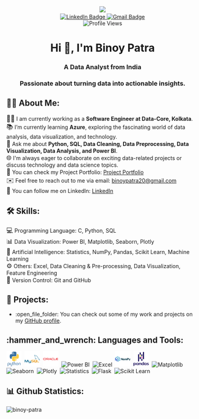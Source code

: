 <div id="header" align="center">
  <img src="https://media.giphy.com/media/M9gbBd9nbDrOTu1Mqx/giphy.gif" width="100"/>
</div>

<div align="center">
  <div id="badges">
    <a href="https://www.linkedin.com/in/binoy-patra-b9277b1b2/">
      <img src="https://img.shields.io/badge/LinkedIn-blue?style=for-the-badge&logo=linkedin&logoColor=white" alt="LinkedIn Badge"/>
    </a>
    <a href="mailto:binoypatra20@gmail.com">
      <img src="https://img.shields.io/badge/Gmail-red?style=for-the-badge&logo=gmail&logoColor=white" alt="Gmail Badge"/>
    </a>
  </div>
  
  <div id="profile-views">
    <img src="https://komarev.com/ghpvc/?username=binoy-patra&style=flat-square&color=blue" alt="Profile Views"/>
  </div>

  <h1 align="center">Hi 👋, I'm Binoy Patra</h1>
  <h3 align="center">A Data Analyst from India</h3>
  <h3 align="center">Passionate about turning data into actionable insights.</h3>
  
 <div align="left">
    <h2>👨‍💻 About Me:</h2>
    <p>
      <ul style="list-style-type: none; padding: 0;">
        <li><span style="font-size: larger;">🧑‍💼</span> I am currently working as a <strong>Software Engineer at Data-Core, Kolkata</strong>.<br/></li>
        <li><span style="font-size: larger;">📚</span> I’m currently learning <strong>Azure</strong>, exploring the fascinating world of data analysis, data visualization, and technology.<br/></li>
        <li><span style="font-size: larger;">💬</span> Ask me about <strong>Python, SQL, Data Cleaning, Data Preprocessing, Data Visualization, Data Analysis, and Power BI</strong>.<br/></li>
        <li><span style="font-size: larger;">🌐</span> I'm always eager to collaborate on exciting data-related projects or discuss technology and data science topics.<br/></li>
        <li><span style="font-size: larger;">🔗</span> You can check my Project Portfolio: <a href="https://mavenanalytics.io/profile/Binoy-Patra/202945028">Project Portfolio</a><br/></li>
        <li><span style="font-size: larger;">✉️</span> Feel free to reach out to me via email: <a href="mailto:binoypatra20@gmail.com">binoypatra20@gmail.com</a><br/></li>
        <li><span style="font-size: larger;">🔗</span> You can follow me on LinkedIn: <a href="https://www.linkedin.com/in/binoy-patra-b9277b1b2">LinkedIn</a><br/></li>
      </ul>
    </p>
  </div>

  <div align="left">
    <h2>🛠️ Skills:</h2>
    <ul style="list-style-type: none; padding: 0;">
      <li><span style="font-size: larger;">💻</span> Programming Language: C, Python, SQL</li>
      <li><span style="font-size: larger;">📊</span> Data Visualization: Power BI, Matplotlib, Seaborn, Plotly</li>
      <li><span style="font-size: larger;">🤖</span> Artificial Intelligence: Statistics, NumPy, Pandas, Scikit Learn, Machine Learning</li>
      <li><span style="font-size: larger;">⚙️</span> Others: Excel, Data Cleaning & Pre-processing, Data Visualization, Feature Engineering</li>
      <li><span style="font-size: larger;">🔧</span> Version Control: Git and GitHub</li>
    </ul>
  </div>

  <div align="left">
    <h2>📁 Projects:</h2>
    <ul>
      <li>:open_file_folder: You can check out some of my work and projects on my <a href="https://github.com/binoy-patra">GitHub profile</a>.</li>
    </ul>
  </div>
  
  <div align="left">
  <h2>:hammer_and_wrench: Languages and Tools:</h2>
  <div>
    <img src="https://github.com/devicons/devicon/blob/master/icons/python/python-original-wordmark.svg" title="Python" alt="Python" width="40" height="40"/>&nbsp;
    <img src="https://raw.githubusercontent.com/devicons/devicon/master/icons/mysql/mysql-original-wordmark.svg" title="MySQL" alt="MySQL" width="40" height="40"/>&nbsp;
    <img src="https://raw.githubusercontent.com/devicons/devicon/master/icons/oracle/oracle-original.svg" title="Oracle" alt="Oracle" width="40" height="40"/>&nbsp;
    <img src="https://upload.wikimedia.org/wikipedia/commons/c/cf/New_Power_BI_Logo.svg" title="Power BI" alt="Power BI" width="40" height="40"/>&nbsp;
    <img src="https://freebiehive.com/wp-content/uploads/2022/04/Microsoft-Excel-Icon-PNG.jpg" title="Excel" alt="Excel" width="40" height="40"/>&nbsp;
    <img src="https://github.com/devicons/devicon/blob/master/icons/numpy/numpy-original-wordmark.svg" title="NumPy" alt="NumPy" width="40" height="40"/>&nbsp;
    <img src="https://github.com/devicons/devicon/blob/master/icons/pandas/pandas-original-wordmark.svg" title="Pandas" alt="Pandas" width="40" height="40"/>&nbsp;
    <img src="https://matplotlib.org/stable/_images/sphx_glr_logos2_001.png" title="Matplotlib" alt="Matplotlib" width="40" height="40"/>&nbsp;
    <img src="https://seaborn.pydata.org/_static/logo-wide-lightbg.svg" title="Seaborn" alt="Seaborn" width="40" height="40"/>&nbsp;
    <img src="https://plotly.com/favicon.ico" title="Plotly" alt="Plotly" width="40" height="40"/>&nbsp;
    <img src="https://img.icons8.com/plasticine/100/000000/statistics.png" title="Statistics" alt="Statistics" width="40" height="40"/>&nbsp;
    <img src="https://flask.palletsprojects.com/en/2.0.x/_images/flask-logo.png" title="Flask" alt="Flask" width="40" height="40"/>&nbsp;
    <img src="https://upload.wikimedia.org/wikipedia/commons/0/05/Scikit_learn_logo_small.svg" title="Scikit Learn" alt="Scikit Learn" width="40" height="40"/>&nbsp;
  </div>

  <div align="left">
    <h2>📊 Github Statistics:</h2>
    <p><img align="center" src="https://github-readme-streak-stats.herokuapp.com/?user=binoy-patra&" alt="binoy-patra" /></p>
  </div>

</div>
